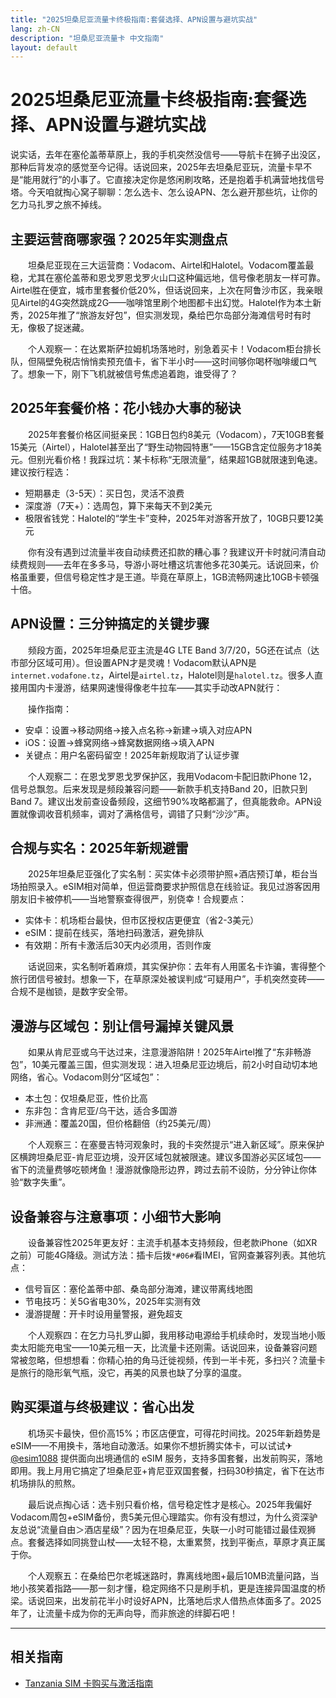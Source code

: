 ```yaml
---
title: "2025坦桑尼亚流量卡终极指南:套餐选择、APN设置与避坑实战"
lang: zh-CN
description: "坦桑尼亚流量卡 中文指南"
layout: default
---
```

# 2025坦桑尼亚流量卡终极指南:套餐选择、APN设置与避坑实战

说实话，去年在塞伦盖蒂草原上，我的手机突然没信号——导航卡在狮子出没区，那种后背发凉的感觉至今记得。话说回来，2025年去坦桑尼亚玩，流量卡早不是“能用就行”的小事了。它直接决定你是悠闲刷攻略，还是抱着手机满营地找信号塔。今天咱就掏心窝子聊聊：怎么选卡、怎么设APN、怎么避开那些坑，让你的乞力马扎罗之旅不掉线。

## 主要运营商哪家强？2025年实测盘点

　　坦桑尼亚现在三大运营商：Vodacom、Airtel和Halotel。Vodacom覆盖最稳，尤其在塞伦盖蒂和恩戈罗恩戈罗火山口这种偏远地，信号像老朋友一样可靠。Airtel胜在便宜，城市里套餐价低20%，但话说回来，上次在阿鲁沙市区，我亲眼见Airtel的4G突然跳成2G——咖啡馆里刷个地图都卡出幻觉。Halotel作为本土新秀，2025年推了“旅游友好包”，但实测发现，桑给巴尔岛部分海滩信号时有时无，像极了捉迷藏。

　　个人观察一：在达累斯萨拉姆机场落地时，别急着买卡！Vodacom柜台排长队，但隔壁免税店悄悄卖预充值卡，省下半小时——这时间够你喝杯咖啡缓口气了。想象一下，刚下飞机就被信号焦虑追着跑，谁受得了？

## 2025年套餐价格：花小钱办大事的秘诀

　　2025年套餐价格区间挺亲民：1GB日包约8美元（Vodacom），7天10GB套餐15美元（Airtel），Halotel甚至出了“野生动物园特惠”——15GB含定位服务才18美元。但别光看价格！我踩过坑：某卡标称“无限流量”，结果超1GB就限速到龟速。建议按行程选：
- 短期暴走（3-5天）：买日包，灵活不浪费
- 深度游（7天+）：选周包，算下来每天不到2美元
- 极限省钱党：Halotel的“学生卡”变种，2025年对游客开放了，10GB只要12美元

　　你有没有遇到过流量半夜自动续费还扣款的糟心事？我建议开卡时就问清自动续费规则——去年在多多马，导游小哥吐槽这坑害他多花30美元。话说回来，价格虽重要，但信号稳定性才是王道。毕竟在草原上，1GB流畅网速比10GB卡顿强十倍。

## APN设置：三分钟搞定的关键步骤

　　频段方面，2025年坦桑尼亚主流是4G LTE Band 3/7/20，5G还在试点（达市部分区域可用）。但设置APN才是灵魂！Vodacom默认APN是`internet.vodafone.tz`，Airtel是`airtel.tz`，Halotel则是`halotel.tz`。很多人直接用国内卡漫游，结果网速慢得像老牛拉车——其实手动改APN就行：

　　操作指南：
  - 安卓：设置→移动网络→接入点名称→新建→填入对应APN
  - iOS：设置→蜂窝网络→蜂窝数据网络→填入APN
  - 关键点：用户名密码留空！2025年新规取消了认证步骤

　　个人观察二：在恩戈罗恩戈罗保护区，我用Vodacom卡配旧款iPhone 12，信号总飘忽。后来发现是频段兼容问题——新款手机支持Band 20，旧款只到Band 7。建议出发前查设备频段，这细节90%攻略都漏了，但真能救命。APN设置就像调收音机频率，调对了满格信号，调错了只剩“沙沙”声。

## 合规与实名：2025年新规避雷

　　2025年坦桑尼亚强化了实名制：买实体卡必须带护照+酒店预订单，柜台当场拍照录入。eSIM相对简单，但运营商要求护照信息在线验证。我见过游客因用朋友旧卡被停机——当地警察查得很严，别侥幸！合规要点：
  - 实体卡：机场柜台最快，但市区授权店更便宜（省2-3美元）
  - eSIM：提前在线买，落地扫码激活，避免排队
  - 有效期：所有卡激活后30天内必须用，否则作废

　　话说回来，实名制听着麻烦，其实保护你：去年有人用匿名卡诈骗，害得整个旅行团信号被封。想象一下，在草原深处被误判成“可疑用户”，手机突然变砖——合规不是枷锁，是数字安全带。

## 漫游与区域包：别让信号漏掉关键风景

　　如果从肯尼亚或乌干达过来，注意漫游陷阱！2025年Airtel推了“东非畅游包”，10美元覆盖三国，但实测发现：进入坦桑尼亚边境后，前2小时自动切本地网络，省心。Vodacom则分“区域包”：
  - 本土包：仅坦桑尼亚，性价比高
  - 东非包：含肯尼亚/乌干达，适合多国游
  - 非洲通：覆盖20国，但价格翻倍（约25美元/周）

　　个人观察三：在塞曼吉特河观象时，我的卡突然提示“进入新区域”。原来保护区横跨坦桑尼亚-肯尼亚边境，没开区域包就被限速。建议多国游必买区域包——省下的流量费够吃顿烤鱼！漫游就像隐形边界，跨过去前不设防，分分钟让你体验“数字失重”。

## 设备兼容与注意事项：小细节大影响

　　设备兼容性2025年更友好：主流手机基本支持频段，但老款iPhone（如XR之前）可能4G降级。测试方法：插卡后拨`*#06#`看IMEI，官网查兼容列表。其他坑点：
  - 信号盲区：塞伦盖蒂中部、桑岛部分海滩，建议带离线地图
  - 节电技巧：关5G省电30%，2025年实测有效
  - 漫游提醒：开卡时设用量警报，避免超支

　　个人观察四：在乞力马扎罗山脚，我用移动电源给手机续命时，发现当地小贩卖太阳能充电宝——10美元租一天，比流量卡还刚需。话说回来，设备兼容问题常被忽略，但想想看：你精心拍的角马迁徙视频，传到一半卡死，多扫兴？流量卡是旅行的隐形氧气瓶，没它，再美的风景也缺了分享的温度。

## 购买渠道与终极建议：省心出发

　　机场买卡最快，但价高15%；市区店便宜，可得花时间找。2025年新趋势是eSIM——不用换卡，落地自动激活。如果你不想折腾实体卡，可以试试✈ [@esim1088](https://t.me/s/esim1088) 提供面向出境通信的 eSIM 服务，支持多国套餐，出发前购买，落地即用。我上月用它搞定了坦桑尼亚+肯尼亚双国套餐，扫码30秒搞定，省下在达市机场排队的煎熬。

　　最后说点掏心话：选卡别只看价格，信号稳定性才是核心。2025年我偏好Vodacom周包+eSIM备份，贵5美元但心理踏实。你有没有想过，为什么资深驴友总说“流量自由＞酒店星级”？因为在坦桑尼亚，失联一小时可能错过最佳观狮点。套餐选择如同挑登山杖——太轻不稳，太重累赘，找到平衡点，草原才真正属于你。

　　个人观察五：在桑给巴尔老城迷路时，靠离线地图+最后10MB流量问路，当地小孩笑着指路——那一刻才懂，稳定网络不只是刷手机，更是连接异国温度的桥梁。话说回来，出发前花半小时设好APN，比落地后求人借热点体面多了。2025年了，让流量卡成为你的无声向导，而非旅途的绊脚石吧！

<!-- crosslink -->
---

## 相关指南

- [Tanzania SIM 卡购买与激活指南](https://faciylike.github.io/tanzania-sim-guides)
